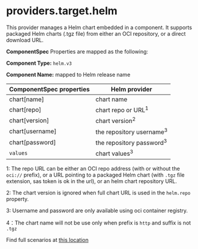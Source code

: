 # providers.target.helm

This provider manages a Helm chart embedded in a component. It supports packaged Helm charts (.tgz file) from either an OCI repository, or a direct download URL.

**ComponentSpec** Properties are mapped as the following:

**Component Type:** `helm.v3`

**Component Name:** mapped to Helm release name

| ComponentSpec properties| Helm provider|
|--------|--------|
| chart[name] | chart name |
| chart[repo] | chart repo or URL<sup>1</sup> |
| chart[version] | chart version<sup>2</sup>|
| chart[username]| the repository username<sup>3</sup>|
| chart[password]| the repository password<sup>3</sup>|
| `values` | chart values<sup>3</sup>|

1: The repo URL can be either an OCI repo address (with or without the `oci://` prefix), or a URL pointing to a packaged Helm chart (with `.tgz` file extension, sas token is ok in the url), or an helm chart repository URL.

2: The chart version is ignored when full chart URL is used in the `helm.repo` property.

3: Username and password are only available using oci container registry.

4：The chart name will not be use only when prefix is `http` and suffix is not `.tgz`

Find full scenarios at [this location](../../../samples/canary/solution.yaml)